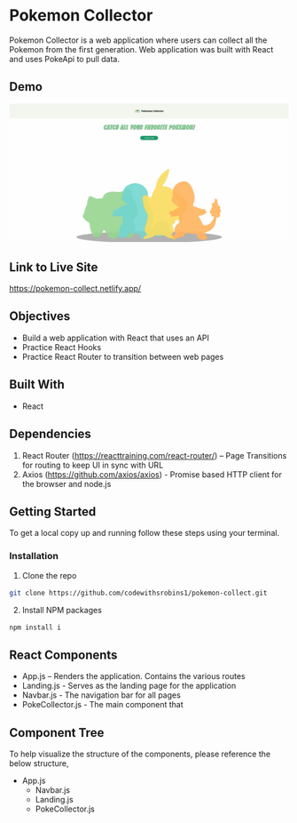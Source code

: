 # Pokemon Collector

Pokemon Collector is a web application where users can collect all the Pokemon from the first generation. Web application was built with React and uses PokeApi to pull data.

## Demo

![demo](https://github.com/codewithsrobins1/pokemon-collect/blob/master/pokemon-collect.gif)

## Link to Live Site

https://pokemon-collect.netlify.app/

## Objectives

* Build a web application with React that uses an API
* Practice React Hooks
* Practice React Router to transition between web pages

## Built With

* React

## Dependencies

1.	React Router (https://reacttraining.com/react-router/) – Page Transitions for routing to keep UI in sync with URL
2.  Axios (https://github.com/axios/axios) -  Promise based HTTP client for the browser and node.js

## Getting Started

To get a local copy up and running follow these steps using your terminal.

### Installation

1. Clone the repo
```sh
git clone https://github.com/codewithsrobins1/pokemon-collect.git
```
2. Install NPM packages
```sh
npm install i

```

## React Components
* App.js – Renders the application. Contains the various routes
*	Landing.js - Serves as the landing page for the application
*	Navbar.js - The navigation bar for all pages
* PokeCollector.js - The main component that 


## Component Tree

To help visualize the structure of the components, please reference the below structure,

- App.js
  - Navbar.js
  - Landing.js
  - PokeCollector.js

